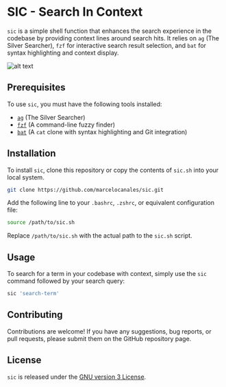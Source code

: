 # SIC - Search In Context

`sic` is a simple shell function that enhances the search experience in the codebase by providing context lines around search hits. It relies on `ag` (The Silver Searcher), `fzf` for interactive search result selection, and `bat` for syntax highlighting and context display.

![alt text](demo.gif "SIC Demo")


## Prerequisites

To use `sic`, you must have the following tools installed:

- [`ag`](https://github.com/ggreer/the_silver_searcher) (The Silver Searcher)
- [`fzf`](https://github.com/junegunn/fzf) (A command-line fuzzy finder)
- [`bat`](https://github.com/sharkdp/bat) (A `cat` clone with syntax highlighting and Git integration)

## Installation

To install `sic`, clone this repository or copy the contents of `sic.sh` into your local system.

```sh
git clone https://github.com/marcelocanales/sic.git
```

Add the following line to your `.bashrc`, `.zshrc`, or equivalent configuration file:

```sh
source /path/to/sic.sh
```

Replace `/path/to/sic.sh` with the actual path to the `sic.sh` script.

## Usage

To search for a term in your codebase with context, simply use the `sic` command followed by your search query:

```sh
sic 'search-term'
```

## Contributing

Contributions are welcome! If you have any suggestions, bug reports, or pull requests, please submit them on the GitHub repository page.

## License

`sic` is released under the [GNU version 3 License](LICENSE).

